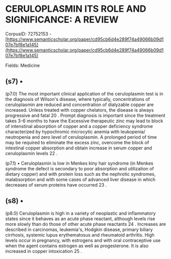 # CERULOPLASMIN ITS ROLE AND SIGNIFICANCE: A REVIEW

CorpusID: 72752153 - [https://www.semanticscholar.org/paper/cd95cb6d4e289f74a49066b09d107e7bf8e1a145](https://www.semanticscholar.org/paper/cd95cb6d4e289f74a49066b09d107e7bf8e1a145)

Fields: Medicine

## (s7) •
(p7.0) The most important clinical application of the ceruloplasmin test is in the diagnosis of Wilson's disease, where typically, concentrations of ceruloplasmin are reduced and concentration of dialyzable copper are increased. Unless treated with copper chelators, the disease is always progressive and fatal 20 . Prompt diagnosis is important since the treatment takes 3-6 months to have the Excessive therapeutic zinc may lead to block of intenstinal absorption of copper and a copper deficiency syndrome characterized by hypochromic microcytic anemia with leukopenia/ neutropenia and zero level of ceruloplasmin. A prolonged period of time may be required to eliminate the excess zinc, overcome the block of intestinal copper absorption and obtain increase in serum copper and ceruloplasmin levels 22 .

(p7.1) • Ceruloplasmin is low in Menkes kiny hair syndrome (in Menkes syndrome the defect is secondary to poor absorption and utilization of dietary copper) and with protein loss such as the nephrotic syndromes, malabsorption and with some cases of advanced liver disease in which decreases of serum proteins have occurred 23 .
## (s8) •
(p8.0) Ceruloplasmin is high in a variety of neoplastic and inflammatory states since it behaves as an acute phase reactant, although levels rise more slowly than do those of other acute phase reactants 24 . Increases are described in carcinomas, leukemia's, Hodgkin disease, primary biliary cirrhosis, systemic lupus erythematosus and rheumatoid arthritis. High levels occur in pregnancy, with estrogens and with oral contraceptive use when the agent contains estrogen as well as progesterone. It is also increased in copper intoxication 25 .
